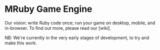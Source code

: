 # MRuby Game Engine

Our vision: write Ruby code once; run your game on desktop, mobile, and in-browser.  To find out more, please read our [wiki].

NB: We're currently in the very early stages of development, to try and make this work.
